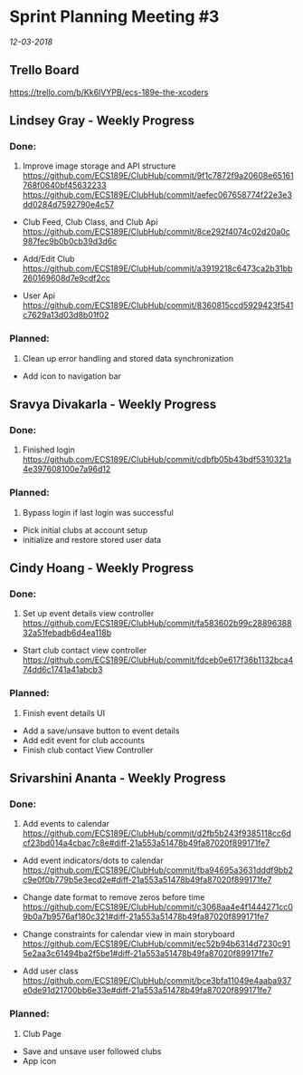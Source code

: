 # Sprint Planning Meeting #3
*12-03-2018*

## Trello Board
https://trello.com/b/Kk6IVYPB/ecs-189e-the-xcoders


## Lindsey Gray - Weekly Progress

### Done:
1. Improve image storage and API structure 
<https://github.com/ECS189E/ClubHub/commit/9f1c7872f9a20608e65161768f0640bf45632233>
<https://github.com/ECS189E/ClubHub/commit/aefec067658774f22e3e3dd0284d7592790e4c57>

* Club Feed, Club Class, and Club Api
<https://github.com/ECS189E/ClubHub/commit/8ce292f4074c02d20a0c987fec9b0b0cb39d3d6c>

* Add/Edit Club
<https://github.com/ECS189E/ClubHub/commit/a3919218c6473ca2b31bb260169608d7e9cdf2cc>

* User Api
<https://github.com/ECS189E/ClubHub/commit/8360815ccd5929423f541c7629a13d03d8b01f02>

### Planned:  
1. Clean up error handling and stored data synchronization
* Add icon to navigation bar

## Sravya Divakarla - Weekly Progress

### Done:
1. Finished login <https://github.com/ECS189E/ClubHub/commit/cdbfb05b43bdf5310321a4e397608100e7a96d12>


### Planned:
1. Bypass login if last login was successful
* Pick initial clubs at account setup
* initialize and restore stored user data


## Cindy Hoang  - Weekly Progress

### Done:
1. Set up event details view controller
<https://github.com/ECS189E/ClubHub/commit/fa583602b99c2889638832a51febadb6d4ea118b>
* Start club contact view controller
<https://github.com/ECS189E/ClubHub/commit/fdceb0e617f36b1132bca474dd6c1741a41abcb3>

### Planned:
1. Finish event details UI
* Add a save/unsave button to event details
* Add edit event for club accounts
* Finish club contact View Controller

## Srivarshini Ananta  - Weekly Progress

### Done:
1. Add events to calendar 
<https://github.com/ECS189E/ClubHub/commit/d2fb5b243f9385118cc6dcf23bd014a4cbac7c8e#diff-21a553a51478b49fa87020f899171fe7>

* Add event indicators/dots to calendar
<https://github.com/ECS189E/ClubHub/commit/fba94695a3631dddf9bb2c9e0f0b779b5e3ecd2e#diff-21a553a51478b49fa87020f899171fe7>

* Change date format to remove zeros before time
<https://github.com/ECS189E/ClubHub/commit/c3068aa4e4f1444271cc09b0a7b9576af180c321#diff-21a553a51478b49fa87020f899171fe7>

* Change constraints for calendar view in main storyboard
<https://github.com/ECS189E/ClubHub/commit/ec52b94b6314d7230c915e2aa3c61494ba2f5be1#diff-21a553a51478b49fa87020f899171fe7>

* Add user class
<https://github.com/ECS189E/ClubHub/commit/bce3bfa11049e4aaba937e0de91d21700bb6e33e#diff-21a553a51478b49fa87020f899171fe7>

### Planned:
1. Club Page
* Save and unsave user followed clubs
* App icon

